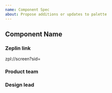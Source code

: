 ```yaml
---
name: Component Spec
about: Propose additions or updates to palette
---
```


<!-- Title should be formatted as
  [NEW|UPDATE] Path / To / Component
-->

## Component Name

### Zeplin link

zpl://screen?sid=

### Product team

<!-- Purchase/Sell/etc -->

### Design lead

<!-- @person -->

<!-- optional
### Additional info
 Add any additional information here that might not be covered by the spec. Remove if not needed.
-->
